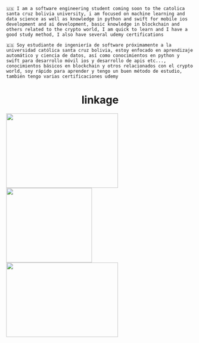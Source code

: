 
```
🇺🇸 I am a software engineering student coming soon to the catolica santa cruz bolivia university, i am focused on machine learning and data science as well as knowledge in python and swift for mobile ios development and ai development, basic knowledge in blockchain and others related to the crypto world, I am quick to learn and I have a good study method, I also have several udemy certifications

🇪🇸 Soy estudiante de ingeniería de software próximamente a la universidad católica santa cruz bolivia, estoy enfocado en aprendizaje automático y ciencia de datos, así como conocimientos en python y swift para desarrollo móvil ios y desarrollo de apis etc..., conocimientos básicos en blockchain y otros relacionados con el crypto world, soy rápido para aprender y tengo un buen método de estudio, también tengo varias certificaciones udemy
```

<h1 align="center">
 linkage
  </a>
</h1> 
<div align="left">
  <a href="https://open.spotify.com/user/l4fopfuqp9j40cty3twf57hbo?si=75637cc9863a4edb">
    <img src="https://spotify-github-profile.vercel.app/api/view?uid=l4fopfuqp9j40cty3twf57hbo&cover_image=true&theme=default&show_offline=false&background_color=121212)](https://github.com/kittinan/spotify-github-profile" align="left" width="300" height="200">
      </a>
</div>
    <div align="center">
      <a href="https://discord.com/users/708739244553797643">
        <img src="https://lanyard-profile-readme.vercel.app/api/708739244553797643?animated=true" align="left" width="230" height="200">
      </a>
</div>
    <div align="right">
      <a href="https://steamcommunity.com/id/makemoneywasnoteasy/">
        <img src="https://steam-stat.vercel.app/api?profileName=makemoneywasnoteasy" align="left" width="300" height="200">   
  </a>
</div>
